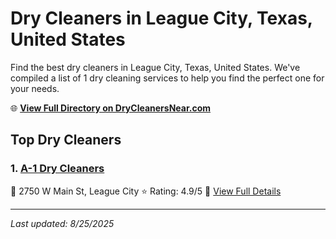 # Dry Cleaners in League City, Texas, United States

Find the best dry cleaners in League City, Texas, United States. We've compiled a list of 1 dry cleaning services to help you find the perfect one for your needs.

🌐 **[View Full Directory on DryCleanersNear.com](https://drycleanersnear.com/city/US/Texas/League%20City)**

## Top Dry Cleaners

### 1. [A-1 Dry Cleaners](https://drycleanersnear.com/dryCleaner/68a3db6be0c395148228b6f0/a-1-dry-cleaners)
📍 2750 W Main St, League City
⭐ Rating: 4.9/5
🔗 [View Full Details](https://drycleanersnear.com/dryCleaner/68a3db6be0c395148228b6f0/a-1-dry-cleaners)


---

*Last updated: 8/25/2025*
